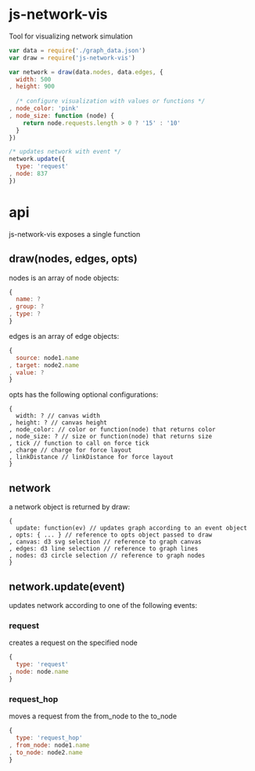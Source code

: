 # js-network-vis
Tool for visualizing network simulation

```js
var data = require('./graph_data.json')
var draw = require('js-network-vis')

var network = draw(data.nodes, data.edges, {
  width: 500
, height: 900
  
  /* configure visualization with values or functions */
, node_color: 'pink'
, node_size: function (node) {
    return node.requests.length > 0 ? '15' : '10'
  }  
})

/* updates network with event */
network.update({
  type: 'request'
, node: 837
})

```

# api

js-network-vis exposes a single function

## draw(nodes, edges, opts)
nodes is an array of node objects:

```js
{
  name: ?
, group: ?
, type: ?
}
```

edges is an array of edge objects:
```js
{
  source: node1.name
, target: node2.name
, value: ?
}
```

opts has the following optional configurations:
```
{
  width: ? // canvas width
, height: ? // canvas height
, node_color: // color or function(node) that returns color
, node_size: ? // size or function(node) that returns size
, tick // function to call on force tick
, charge // charge for force layout
, linkDistance // linkDistance for force layout
}
```

## network
a network object is returned by draw:

```
{
  update: function(ev) // updates graph according to an event object
, opts: { ... } // reference to opts object passed to draw
, canvas: d3 svg selection // reference to graph canvas 
, edges: d3 line selection // reference to graph lines
, nodes: d3 circle selection // reference to graph nodes
}
```

## network.update(event)
updates network according to one of the following events:

### request
creates a request on the specified node
```js
{
  type: 'request'
, node: node.name
}
```

### request\_hop
moves a request from the from\_node to the to\_node
```js
{
  type: 'request_hop'
, from_node: node1.name
, to_node: node2.name
}
```

